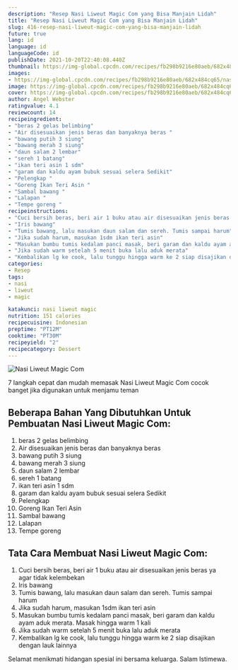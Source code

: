 ```yaml
---
description: "Resep Nasi Liweut Magic Com yang Bisa Manjain Lidah"
title: "Resep Nasi Liweut Magic Com yang Bisa Manjain Lidah"
slug: 416-resep-nasi-liweut-magic-com-yang-bisa-manjain-lidah
future: true
lang: id
language: id
languageCode: id
publishDate: 2021-10-20T22:40:08.440Z 
thumbnail: https://img-global.cpcdn.com/recipes/fb298b9216e80aeb/682x484cq65/nasi-liweut-magic-com-foto-resep-utama.png
images:
- https://img-global.cpcdn.com/recipes/fb298b9216e80aeb/682x484cq65/nasi-liweut-magic-com-foto-resep-utama.png
image: https://img-global.cpcdn.com/recipes/fb298b9216e80aeb/682x484cq65/nasi-liweut-magic-com-foto-resep-utama.png
cover: https://img-global.cpcdn.com/recipes/fb298b9216e80aeb/682x484cq65/nasi-liweut-magic-com-foto-resep-utama.png
author: Angel Webster
ratingvalue: 4.1
reviewcount: 14
recipeingredient:
- "beras 2 gelas belimbing"
- "Air disesuaikan jenis beras dan banyaknya beras "
- "bawang putih 3 siung"
- "bawang merah 3 siung"
- "daun salam 2 lembar"
- "sereh 1 batang"
- "ikan teri asin 1 sdm"
- "garam dan kaldu ayam bubuk sesuai selera Sedikit"
- "Pelengkap "
- "Goreng Ikan Teri Asin "
- "Sambal bawang "
- "Lalapan "
- "Tempe goreng "
recipeinstructions:
- "Cuci bersih beras, beri air 1 buku atau air disesuaikan jenis beras ya agar tidak kelembekan"
- "Iris bawang"
- "Tumis bawang, lalu masukan daun salam dan sereh. Tumis sampai harum"
- "Jika sudah harum, masukan 1sdm ikan teri asin"
- "Masukan bumbu tumis kedalam panci masak, beri garam dan kaldu ayam aduk merata. Masak hingga warm 1 kali"
- "Jika sudah warm setelah 5 menit buka lalu aduk merata"
- "Kembalikan lg ke cook, lalu tunggu hingga warm ke 2 siap disajikan dengan lauk lainnya"
categories:
- Resep
tags:
- nasi
- liweut
- magic

katakunci: nasi liweut magic 
nutrition: 151 calories
recipecuisine: Indonesian
preptime: "PT12M"
cooktime: "PT30M"
recipeyield: "2"
recipecategory: Dessert
---
```



![Nasi Liweut Magic Com](https://img-global.cpcdn.com/recipes/fb298b9216e80aeb/682x484cq65/nasi-liweut-magic-com-foto-resep-utama.png)

7 langkah cepat dan mudah memasak  Nasi Liweut Magic Com cocok banget jika digunakan untuk menjamu teman

<!--inarticleads1-->

## Beberapa Bahan Yang Dibutuhkan Untuk Pembuatan Nasi Liweut Magic Com:

1. beras 2 gelas belimbing
1. Air disesuaikan jenis beras dan banyaknya beras 
1. bawang putih 3 siung
1. bawang merah 3 siung
1. daun salam 2 lembar
1. sereh 1 batang
1. ikan teri asin 1 sdm
1. garam dan kaldu ayam bubuk sesuai selera Sedikit
1. Pelengkap 
1. Goreng Ikan Teri Asin 
1. Sambal bawang 
1. Lalapan 
1. Tempe goreng 



<!--inarticleads2-->

## Tata Cara Membuat Nasi Liweut Magic Com:

1. Cuci bersih beras, beri air 1 buku atau air disesuaikan jenis beras ya agar tidak kelembekan
1. Iris bawang
1. Tumis bawang, lalu masukan daun salam dan sereh. Tumis sampai harum
1. Jika sudah harum, masukan 1sdm ikan teri asin
1. Masukan bumbu tumis kedalam panci masak, beri garam dan kaldu ayam aduk merata. Masak hingga warm 1 kali
1. Jika sudah warm setelah 5 menit buka lalu aduk merata
1. Kembalikan lg ke cook, lalu tunggu hingga warm ke 2 siap disajikan dengan lauk lainnya




Selamat menikmati hidangan spesial ini bersama keluarga. Salam Istimewa.
